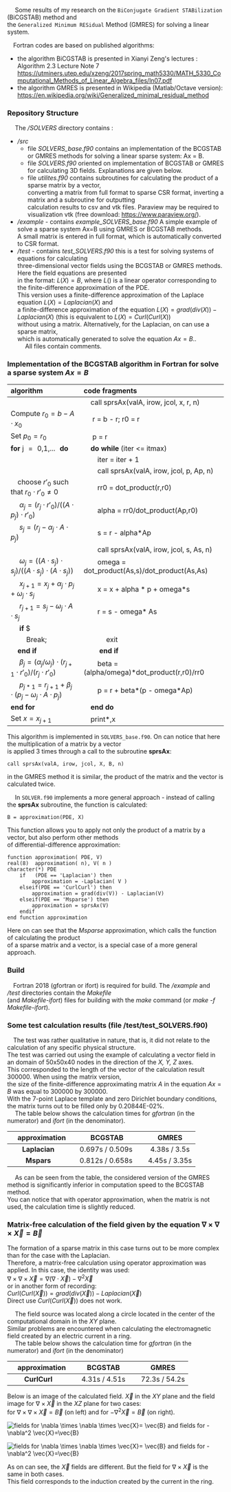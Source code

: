 &emsp; Some results of my research on the `BiConjugate Gradient STABilization` (BiCGSTAB) method and  
the `Generalized Minimum RESidual` Method (GMRES) for solving a linear system.

 &emsp;Fortran codes are based on published algorithms:  
 
- the algorithm BiCGSTAB is presented in Xianyi Zeng's lectures :  Algorithm 2.3 Lecture Note 7 
<https://utminers.utep.edu/xzeng/2017spring_math5330/MATH_5330_Computational_Methods_of_Linear_Algebra_files/ln07.pdf>   
- the algorithm GMRES is presented in Wikipedia (Matlab/Octave version): 
<https://en.wikipedia.org/wiki/Generalized_minimal_residual_method>   


### Repository Structure
&emsp; The _/SOLVERS_ directory contains :   
 
 * _/src_  
    - file _SOLVERS_base.f90_  contains an implementation of the BCGSTAB or GMRES methods for solving a linear sparse system: Ax = B. 
    - file _SOLVERS.f90_ oriented on implementation of BCGSTAB or GMRES for calculating 3D fields. Explanations are given below.
    - file _utilites.f90_ contains subroutines for calculating the product of a sparse matrix by a vector,  
converting a matrix from full format to sparse CSR format, inverting a matrix and a subroutine for outputting  
calculation results to csv and vtk files. Paraview may be required to visualization  vtk (free download: <https://www.paraview.org/>).
 * _/example_ - contains _example_SOLVERS_base.f90_  A simple example of solve a sparse system Ax=B using GMRES or BCGSTAB methods.  
A small matrix is entered in full format, which is automatically converted to CSR format.  
 * _/test_ - contains _test_SOLVERS.f90_ this is a test for solving systems of equations for calculating  
three-dimensional vector fields using the BCGSTAB or GMRES methods. Here the field equations are presented  
in the format: $L(X) = B,$ where $L()$ is a linear operator corresponding to the finite-difference approximation of the PDE.  
This version uses a finite-difference approximation of the Laplace equation $L(X) = Laplacian(X)$ and  
a finite-difference approximation of the equation $L(X) = grad(div(X)) - Laplacian(X)$ (this is equivalent to $L(X)=Curl(Curl(X))$  
without using a matrix.  Alternatively, for the Laplacian, on can use a sparse matrix,  
which is automatically generated to solve the equation $Ax=B.$.  
&emsp; All files contain comments.


### Implementation of the BCGSTAB algorithm in Fortran for solve a sparse system $Ax=B$
| algorithm  | code fragments   |
|:-| :-|
|                              |&emsp;call sprsAx(valA, irow, jcol, x, r, n)|
|Compute $r_0 = b- A \cdot x_0$                 |&emsp; r = b - r; r0 = r   |
|  Set $p_0=r_0$                                |&emsp; p = r  |
|  **for** j&numsp;=&numsp;0,1,...&numsp;**do** |&emsp;**do while** (iter <= itmax)|
|                                               |&emsp;&emsp;iter = iter + 1|
|                                               |&emsp;&emsp;call sprsAx(valA, irow, jcol, p, Ap, n)|
|&emsp;choose $r'_0$ such that $r_0 \cdot r'_0 \neq 0$|&emsp;&emsp;rr0 = dot_product(r,r0)|
|&emsp; $\alpha_j=(r_j \cdot r'_0)/((A\cdot p_j)\cdot r'_0)$|&emsp;&emsp;alpha = rr0/dot_product(Ap,r0) |
|&emsp; $s_j=(r_j - \alpha_j\cdot A\cdot p_j)$ |&emsp;&emsp;s = r - alpha*Ap |
|                                              |&emsp;&emsp;call sprsAx(valA, irow, jcol, s, As, n)|
|&emsp; $\omega_j=((A\cdot s_j)\cdot s_j)/((A\cdot s_j)\cdot(A\cdot s_j))$|&emsp;&emsp;omega = dot_product(As,s)/dot_product(As,As)|
|&emsp; $x_{j+1}=x_j + \alpha_j\cdot p_j+\omega_j\cdot s_j$|&emsp;&emsp;x = x + alpha \* p + omega*s|
|&emsp; $r_{j+1}=s_j -\omega_j\cdot A\cdot s_j$     |&emsp;&emsp;r = s - omega\* As|
|&emsp; **if** $||r_{j+1}|| < \epsilon_0$ **then**  |&emsp;&emsp;**if** ( norm2(R) < tolerance) **then** |
| &emsp;&emsp; Break;                               |&emsp;&emsp;&emsp; exit|
|&emsp;**end if**|&emsp;&emsp; **end if**  |
|&emsp; $\beta_j=(\alpha_j/\omega_j)\cdot (r_{j+1}\cdot r'_0)/ (r_j\cdot r'_0)$|&emsp;&emsp;beta = (alpha/omega)\*dot_product(r,r0)/rr0  |
|&emsp; $p_{j*1}=r_{j+1}+\beta_j\cdot (p_j-\omega_j\cdot A\cdot p_j)$|&emsp;&emsp;p = r + beta\*(p - omega\*Ap)|
|**end for**            |&emsp;**end do**      |
|Set $x=x_{j+1}$        | &emsp;print*,x  |


This algorithm is implemented in `SOLVERS_base.f90`. On can notice that here the multiplication of a matrix by a vector  
is applied 3 times through a call to the subroutine **sprsAx**:  

```call sprsAx(valA, irow, jcol, X, B, n)```  

in the GMRES method it is similar, the product of the matrix and the vector is calculated twice.  

&emsp; In `SOLVER.f90` implements a more general approach - instead of calling the **sprsAx** subroutine, the function is calculated:  

```B = approximation(PDE, X) ```  

This function allows you to apply not only the product of a matrix by a vector, but also perform other methods  
of differential-difference approximation:
```
function approximation( PDE, V)
real(8)  approximation( n), V( n )
character(*) PDE
    if   (PDE == 'Laplacian') then
        approximation = -Laplacian( V )
    elseif(PDE == 'CurlCurl') then
        approximation = grad(div(V)) - Laplacian(V)
    elseif(PDE == 'Msparse') then
        approximation = sprsAx(V)
    endif
end function approximation
```
Here on can see that the _Msparse_ approximation, which calls the function of calculating the product  
of a sparse matrix and a vector, is a special case of a more general approach.

### Build

&emsp;Fortran 2018 (gfortran or ifort) is required for build. The _/example_ and _/test_ directories contain the _Makefile_  
(and _Makefile-ifort_) files for building with the _make_ command (or _make -f  Makefile-ifort_).


### Some test calculation results (file /test/test_SOLVERS.f90)  
&emsp;The test was rather qualitative in nature, that is, it did not relate to the calculation of any specific physical structure.  
The test was carried out using the example of calculating a vector field in an domain of 50x50x40 nodes in the direction of the _X, Y, Z_ axes.  
This corresponded to the length of the vector of the calculation result 300000. When using the matrix version,  
the size of the finite-difference approximating matrix $A$ in the equation $Ax=B$ was equal to 300000 by 300000.  
With the 7-point Laplace template and zero Dirichlet boundary conditions, the matrix turns out to be filled only by 0.20844E-02%.  
&emsp; The table below shows the calculation times for _gfortran_ (in the numerator) and _ifort_ (in the denominator).  

| &emsp;approximation |&emsp;  BCGSTAB          | &emsp;  GMRES         |
|  :-:                |:-:                      |  :-:                  |
|**Laplacian**        |  &emsp;0.697s / 0.509s  | &emsp; 4.38s / 3.5s   |
|**Mspars**           |  &emsp;0.812s / 0.658s  | &emsp; 4.45s / 3.35s  |

&emsp; As can be seen from the table, the considered version of the GMRES method is significantly inferior in computation speed to the BCGSTAB method.  
You can notice that with operator approximation, when the matrix is not used, the calculation time is slightly reduced.  

### Matrix-free calculation of the field given by the equation $\nabla \times  \nabla \times \vec{X} = \vec{B}$

The formation of a sparse matrix in this case turns out to be more complex than for the case with the Laplacian.  
Therefore, a matrix-free calculation using operator approximation was applied. In this case, the identity was used:  
$\nabla \times  \nabla \times \vec{X} = \nabla (\nabla \cdot \vec{X} ) - \nabla^2  \vec{X}$  
or in another form of recording:  
$Curl(Curl(\vec{X})) = grad(div(\vec{X})) - Laplacian(\vec{X})$  
Direct use $Curl(Curl(\vec{X}))$ does not work.  

&emsp; The field source was located along a circle located in the center of the computational domain in the _XY_ plane.  
Similar problems are encountered when calculating the electromagnetic field created by an electric current in a ring.  
&emsp; The table below shows the calculation time for _gfortran_ (in the numerator) and _ifort_ (in the denominator)  

| &emsp;approximation |&emsp;  BCGSTAB          | &emsp;  GMRES         |
|  :-:                |:-:                      |  :-:                  |
|**CurlCurl**         |  &emsp; 4.31s / 4.51s  | &emsp; 72.3s / 54.2s   |

Below is an image of the calculated field. $\vec{X}$ in the _XY_ plane and the field image for $\nabla \times \vec{X}$ in the _XZ_ plane for two cases:  
for $\nabla \times \nabla \times \vec{X}=\vec{B}$ (on left) and for  $-\nabla^2  \vec{X}=\vec{B}$ (on right).  

![fields for $\nabla \times \nabla \times \vec{X}= \vec{B}$ and fields for             $-\nabla^2 \vec{X}=\vec{B}$](https://github.com/JNSresearcher/SOLVERS_BCGSTAB_GMRES/blob/main/SOLVERS/img/XBR2.jpg)  

![fields for $\nabla \times \nabla \times \vec{X}= \vec{B}$ and fields for             $-\nabla^2 \vec{X}=\vec{B}$](../SOLVERS/img/XBR2.jpg)  

As on can see, the $\vec{X}$ fields are different. But the field for $\nabla \times \vec{X}$ is the same in both cases.  
This field corresponds to the induction created by the current in the ring.

